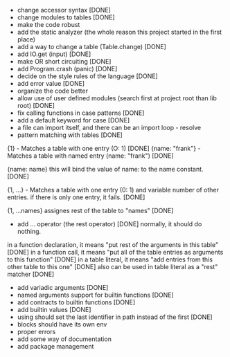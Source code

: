 - change accessor syntax [DONE]
- change modules to tables [DONE]
- make the code robust
- add the static analyzer (the whole reason this project started in the first place)
- add a way to change a table (Table.change) [DONE]
- add IO.get (input) [DONE]
- make OR short circuiting [DONE]
- add Program.crash (panic) [DONE]
- decide on the style rules of the language [DONE]
- add error value [DONE]
- organize the code better
- allow use of user defined modules (search first at project root than lib root) [DONE]
- fix calling functions in case patterns [DONE]
- add a default keyword for case [DONE]
- a file can import itself, and there can be an import loop - resolve
- pattern matching with tables [DONE]

{1} - Matches a table with one entry (O: 1) [DONE]
{name: "frank"} - Matches a table with named entry (name: "frank") [DONE]

{name: name}
this will bind the value of name: to the name constant. [DONE]

{1, ...} - Matches a table with one entry (0: 1) and variable number of other entries. if there is only one entry, it fails. [DONE]

{1, ...names}
assignes rest of the table to "names" [DONE]
- add ... operator (the rest operator) [DONE]
normally, it should do nothing.

in a function declaration, it means "put rest of the arguments in this table" [DONE]
in a function call, it means "put all of the table entries as arguments to this function" [DONE]
in a table literal, it means "add entries from this other table to this one" [DONE]
also can be used in table literal as a "rest" matcher [DONE]


- add variadic arguments [DONE]
- named arguments support for builtin functions [DONE]
- add contracts to builtin functions [DONE]
- add builtin values [DONE]
- using should set the last identifier in path instead of the first [DONE]
- blocks should have its  own env
- proper errors
- add some way of documentation
- add package management

